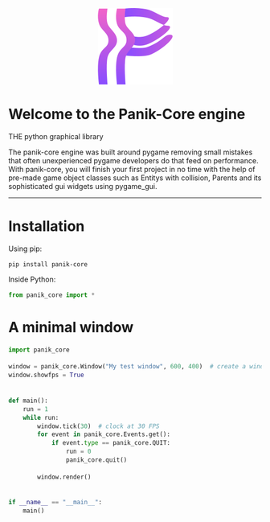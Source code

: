 <p align="center">
  <img src="https://github.com/RedRyan5154/panik-core/blob/master/asstes/logo.png?raw=true" alt="Panik-Core's logo"/>
</p>

# Welcome to the Panik-Core engine

THE python graphical library

The panik-core engine was built around pygame removing small mistakes that often unexperienced pygame developers do that feed on performance.  With panik-core, you will finish your first project in no time with the help of pre-made game object classes such as Entitys with collision, Parents and its sophisticated gui widgets using pygame_gui.

---
# Installation
Using pip:
```
pip install panik-core
```

Inside Python:
```python
from panik_core import *
```
# A minimal window
```python
import panik_core

window = panik_core.Window("My test window", 600, 400)  # create a window
window.showfps = True


def main():
    run = 1
    while run:
        window.tick(30)  # clock at 30 FPS
        for event in panik_core.Events.get():
            if event.type == panik_core.QUIT:
                run = 0
                panik_core.quit()

        window.render()


if __name__ == "__main__":
    main()

```
